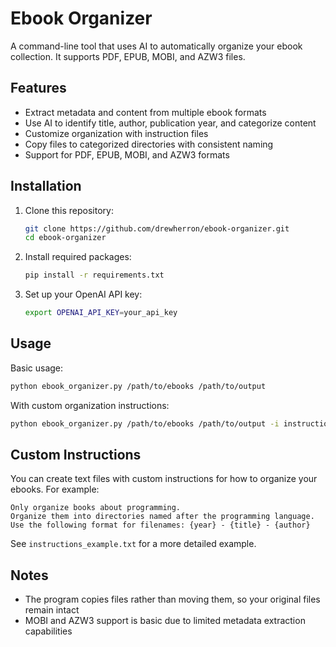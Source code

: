 # Ebook Organizer

A command-line tool that uses AI to automatically organize your ebook collection. It supports PDF, EPUB, MOBI, and AZW3 files.

## Features

- Extract metadata and content from multiple ebook formats
- Use AI to identify title, author, publication year, and categorize content
- Customize organization with instruction files
- Copy files to categorized directories with consistent naming
- Support for PDF, EPUB, MOBI, and AZW3 formats

## Installation

1. Clone this repository:
   ```bash
   git clone https://github.com/drewherron/ebook-organizer.git
   cd ebook-organizer
   ```

2. Install required packages:
   ```bash
   pip install -r requirements.txt
   ```

3. Set up your OpenAI API key:
   ```bash
   export OPENAI_API_KEY=your_api_key
   ```

## Usage

Basic usage:
```bash
python ebook_organizer.py /path/to/ebooks /path/to/output
```

With custom organization instructions:
```bash
python ebook_organizer.py /path/to/ebooks /path/to/output -i instructions.txt
```

## Custom Instructions

You can create text files with custom instructions for how to organize your ebooks. For example:

```
Only organize books about programming.
Organize them into directories named after the programming language.
Use the following format for filenames: {year} - {title} - {author}
```

See `instructions_example.txt` for a more detailed example.

## Notes

- The program copies files rather than moving them, so your original files remain intact
- MOBI and AZW3 support is basic due to limited metadata extraction capabilities